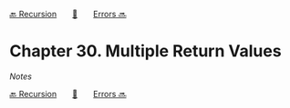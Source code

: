 [🔙 Recursion][previous-chapter]&nbsp;&nbsp;&nbsp;&nbsp;&nbsp;&nbsp;&nbsp;[🏡][readme]&nbsp;&nbsp;&nbsp;&nbsp;&nbsp;&nbsp;&nbsp;[Errors 🔜][upcoming-chapter]

# Chapter 30. Multiple Return Values

_Notes_

[🔙 Recursion][previous-chapter]&nbsp;&nbsp;&nbsp;&nbsp;&nbsp;&nbsp;&nbsp;[🏡][readme]&nbsp;&nbsp;&nbsp;&nbsp;&nbsp;&nbsp;&nbsp;[Errors 🔜][upcoming-chapter]

[readme]: README.md
[previous-chapter]: ch029-recursion.md
[upcoming-chapter]: ch031-errors.md